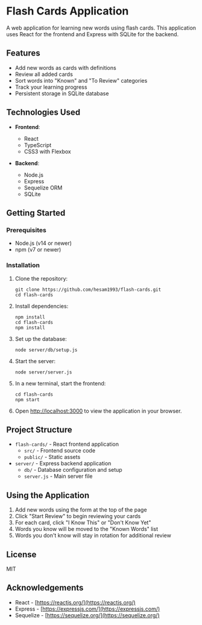 # Flash Cards Application

A web application for learning new words using flash cards. This application uses React for the frontend and Express with SQLite for the backend.

## Features

- Add new words as cards with definitions
- Review all added cards
- Sort words into "Known" and "To Review" categories
- Track your learning progress
- Persistent storage in SQLite database

## Technologies Used

- **Frontend**:
  - React
  - TypeScript
  - CSS3 with Flexbox

- **Backend**:
  - Node.js
  - Express
  - Sequelize ORM
  - SQLite

## Getting Started

### Prerequisites

- Node.js (v14 or newer)
- npm (v7 or newer)

### Installation

1. Clone the repository:
   ```
   git clone https://github.com/hesam1993/flash-cards.git
   cd flash-cards
   ```

2. Install dependencies:
   ```
   npm install
   cd flash-cards
   npm install
   ```

3. Set up the database:
   ```
   node server/db/setup.js
   ```

4. Start the server:
   ```
   node server/server.js
   ```

5. In a new terminal, start the frontend:
   ```
   cd flash-cards
   npm start
   ```

6. Open [http://localhost:3000](http://localhost:3000) to view the application in your browser.

## Project Structure

- `flash-cards/` - React frontend application
  - `src/` - Frontend source code
  - `public/` - Static assets
- `server/` - Express backend application
  - `db/` - Database configuration and setup
  - `server.js` - Main server file

## Using the Application

1. Add new words using the form at the top of the page
2. Click "Start Review" to begin reviewing your cards
3. For each card, click "I Know This" or "Don't Know Yet" 
4. Words you know will be moved to the "Known Words" list
5. Words you don't know will stay in rotation for additional review

## License

MIT

## Acknowledgements

- React - [https://reactjs.org/](https://reactjs.org/)
- Express - [https://expressjs.com/](https://expressjs.com/)
- Sequelize - [https://sequelize.org/](https://sequelize.org/) 
